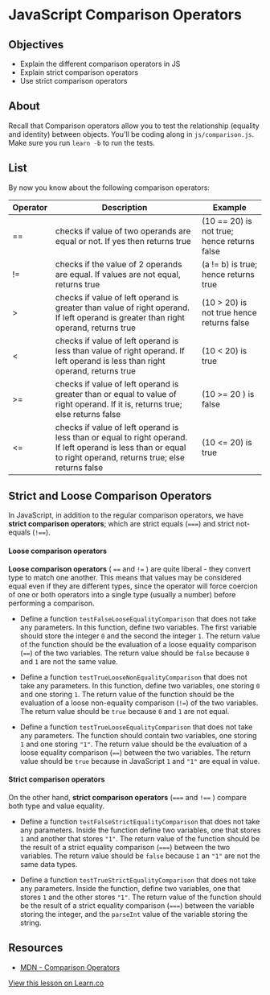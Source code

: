 # JavaScript Comparison Operators

## Objectives

+ Explain the different comparison operators in JS
+ Explain strict comparison operators
+ Use strict comparison operators

## About

Recall that Comparison operators allow you to test the relationship (equality and identity) between objects. You'll be coding along in `js/comparison.js`. Make sure you run `learn -b` to run the tests.

## List

By now you know about the following comparison operators: 

| Operator      | Description   | Example |
| ------------- | ------------- |-------- |
| ==            | checks if value of two operands are equal or not. If yes then returns true  | (10 == 20) is not true; hence returns false |
| !=            |checks if the value of 2 operands are equal. If values are not equal, returns true| (a != b) is true; hence returns true |
| >             | checks if value of left operand is greater than value of right operand. If left operand is greater than right operand, returns true  | (10 > 20) is not true hence returns false         | 
| <  | checks if value of left operand is less than value of right operand. If left operand is less than right operand, returns true | (10 < 20) is true        | 
| >=   | checks if value of left operand is greater than or equal to value of right operand. If it is, returns true; else returns false  | (10 >= 20 ) is false         | 
| <=  | checks if value of left operand is less than or equal to right operand. If left operand is less than or equal to right operand, returns true; else returns false  |  (10 <= 20) is true       | 

## Strict and Loose Comparison Operators

In JavaScript, in addition to the regular comparison operators, we have **strict comparison operators**; which are strict equals  (`===`) and strict not-equals (`!==`).

#### Loose comparison operators

**Loose comparison operators** ( `==` and `!=` ) are quite liberal - they convert type to match one another. This means that values may be considered equal even if they are different types, since the operator will force coercion of one or both operators into a single type (usually a number) before performing a comparison.

+ Define a function `testFalseLooseEqualityComparison` that does not take any parameters. In this function, define two variables. The first variable should store the integer `0` and the second the integer `1`. The return value of the function should be the evaluation of a loose equality comparison (`==`) of the two variables. The return value should be `false` because `0` and `1` are not the same value.

+ Define a function `testTrueLooseNonEqualityComparison` that does not take any parameters. In this function, define two variables, one storing `0` and one storing `1`. The return value of the function should be the evaluation of a loose non-equality comparison (`!=`) of the two variables. The return value should be `true` because `0` and `1` are not equal.

+ Define a function `testTrueLooseEqualityComparison` that does not take any parameters. The function should contain two variables, one storing `1` and one storing `"1"`. The return value should be the evaluation of a loose equality comparison (`==`) between the two variables. The return value should be `true` because in JavaScript `1` and `"1"` are equal in value.

#### Strict comparison operators

On the other hand, **strict comparison operators** (`===` and `!==` ) compare both type and value equality.

+ Define a function `testFalseStrictEqualityComparison` that does not take any parameters. Inside the function define two variables, one that stores `1` and another that stores `"1"`. The return value of the function should be the result of a strict equality comparison (`===`) between the two variables. The return value should be `false` because `1` an `"1"` are not the same data types.

+ Define a function `testTrueStrictEqualityComparison` that does not take any parameters. Inside the function, define two variables, one that stores `1` and the other stores `"1"`. 
The return value of the function should be the result of a strict equality comparison (`===`) between the variable storing the integer, and the `parseInt` value of the variable storing the string.

## Resources

* [MDN - Comparison Operators](https://developer.mozilla.org/en-US/docs/Web/JavaScript/Reference/Operators/Comparison_Operators)

<a href='https://learn.co/lessons/intro-to-comparison-operators.js' data-visibility='hidden'>View this lesson on Learn.co</a>
